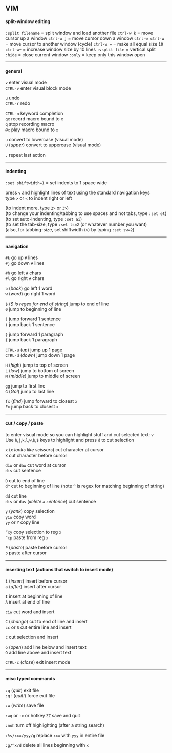 ## VIM

#### split-window editing

`:split filename`  =  split window and load another file
`ctrl-w k`         =  move cursor up a window
`ctrl-w j`         =  move cursor down a window
`ctrl-w ctrl-w`    =  move cursor to another window (cycle)
`ctrl-w =`         =  make all equal size
`10 ctrl-w+`       =  increase window size by 10 lines
`:vsplit file`     =  vertical split
`:hide`            =  close current window
`:only`            =  keep only this window open

---
#### general

`v` enter visual mode  
`CTRL-v` enter visual block mode

`u` undo  
`CTRL-r` redo

`CTRL-n` keyword completion  
`qx` record macro bound to `x`  
`q` stop recording macro  
`@x` play macro bound to `x`

`u` convert to lowercase (visual mode)  
`U` (*upper*) convert to uppercase (visual mode)

`.` repeat last action

---  
#### indenting 

`:set shiftwidth=1` = set indents to 1 space wide

press `v` and highlight lines of text using the standard navigation keys  
type `>` or `<` to indent right or left

(to indent more, type `2>` or `3>`)  
(to change your indenting/tabbing to use spaces and not tabs, type `:set et`)  
(to set auto-indenting, type `:set ai`)  
(to set the tab-size, type `:set ts=2` (or whatever number you want)  
(also, for tabbing-size, set shiftwidth (`>`) by typing `:set sw=2`)

---
#### navigation

`#k` go up `#` lines  
`#j` go down `#` lines

`#h` go left `#` chars  
`#l` go right `#` chars

`b` (*back*) go left 1 word  
`w` (*word*) go right 1 word

`$` (*$ is regex for end of string*) jump to end of line  
`0` jump to beginning of line

`)` jump forward 1 sentence  
`(` jump back 1 sentence

`}` jump forward 1 paragraph  
`{` jump back 1 paragraph

`CTRL-u` (*up*) jump up 1 page  
`CTRL-d` (*down*) jump down 1 page

`H` (*high*) jump to top of screen  
`L` (*low*) jump to bottom of screen  
`M` (*middle*) jump to middle of screen

`gg` jump to first line  
`G` (*Go!*) jump to last line

`fx` (*find*) jump forward to closest `x`  
`Fx` jump back to closest `x`

---
#### cut / copy / paste 

to enter visual mode so you can highlight stuff and cut selected text: `v`  
Use `h`,`j`,`k`,`l`,`w`,`b`,`$` keys to highlight and press `d` to cut selection

`x` (*x looks like scissors*) cut character at cursor  
`X` cut character before cursor

`diw` or `daw` cut word at cursor  
`dis` cut sentence

`D` cut to end of line  
`d^` cut to beginning of line (note `^` is regex for matching beginning of string)

`dd` cut line  
`dis` or `das` (*`d`elete `a` `s`entence*) cut sentence

`y` (*yank*) copy selection  
`yiw` copy word  
`yy` or `Y` copy line

`“xy` copy selection to reg `x`  
`“xp` paste from reg `x`

`P` (*paste*) paste before cursor  
`p` paste after cursor

---
#### inserting text (actions that switch to insert mode) 

`i` (*insert*) insert before cursor  
`a` (*after*) insert after cursor

`I` insert at beginning of line  
`A` insert at end of line

`ciw` cut word and insert

`C` (*change*) cut to end of line and insert  
`cc` or `S` cut entire line and insert

`c` cut selection and insert

`o` (*open*) add line below and insert text  
`O` add line above and insert text

`CTRL-c` (*close*) exit insert mode

---
#### misc typed commands

`:q` (*quit*) exit file  
`:q!` (*quit!*) force exit file

`:w` (*write*) save file
 
`:wq` or `:x` or hotkey `ZZ` save and quit

`:noh` turn off highlighting (after a  string search)

`:%s/xxx/yyy/g` replace `xxx` with `yyy` in entire file

`:g/^x/d` delete all lines beginning with `x`
